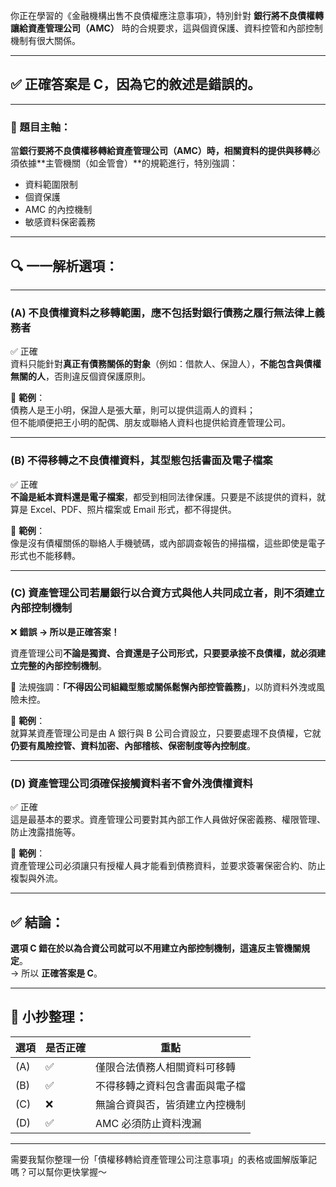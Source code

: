 你正在學習的《金融機構出售不良債權應注意事項》，特別針對 **銀行將不良債權轉讓給資產管理公司（AMC）** 時的合規要求，這與個資保護、資料控管和內部控制機制有很大關係。

---

## ✅ 正確答案是 **C**，因為它的敘述是錯誤的。

---

### 📘 題目主軸：
當**銀行要將不良債權移轉給資產管理公司（AMC）**時，相關資料的**提供與移轉**必須依據**主管機關（如金管會）**的規範進行，特別強調：

- 資料範圍限制  
- 個資保護  
- AMC 的內控機制  
- 敏感資料保密義務  

---

## 🔍 一一解析選項：

---

### (A) 不良債權資料之移轉範圍，應不包括對銀行債務之履行無法律上義務者  
✅ 正確  
資料只能針對**真正有債務關係的對象**（例如：借款人、保證人），**不能包含與債權無關的人**，否則違反個資保護原則。

🧠 **範例**：  
債務人是王小明，保證人是張大華，則可以提供這兩人的資料；  
但不能順便把王小明的配偶、朋友或聯絡人資料也提供給資產管理公司。

---

### (B) 不得移轉之不良債權資料，其型態包括書面及電子檔案  
✅ 正確  
**不論是紙本資料還是電子檔案**，都受到相同法律保護。只要是不該提供的資料，就算是 Excel、PDF、照片檔案或 Email 形式，都不得提供。

🧠 **範例**：  
像是沒有債權關係的聯絡人手機號碼，或內部調查報告的掃描檔，這些即使是電子形式也不能移轉。

---

### (C) 資產管理公司若屬銀行以合資方式與他人共同成立者，則不須建立內部控制機制  
❌ **錯誤 → 所以是正確答案！**

資產管理公司**不論是獨資、合資還是子公司形式，只要要承接不良債權，就必須建立完整的內部控制機制**。

📌 法規強調：**「不得因公司組織型態或關係鬆懈內部控管義務」**，以防資料外洩或風險未控。

🧠 **範例**：  
就算某資產管理公司是由 A 銀行與 B 公司合資設立，只要要處理不良債權，它就**仍要有風險控管、資料加密、內部稽核、保密制度等內控制度**。

---

### (D) 資產管理公司須確保接觸資料者不會外洩債權資料  
✅ 正確  
這是最基本的要求。資產管理公司要對其內部工作人員做好保密義務、權限管理、防止洩露措施等。

🧠 **範例**：  
資產管理公司必須讓只有授權人員才能看到債務資料，並要求簽署保密合約、防止複製與外流。

---

## ✅ 結論：

**選項 C 錯在於以為合資公司就可以不用建立內部控制機制，這違反主管機關規定**。  
→ 所以 **正確答案是 C**。

---

## 📌 小抄整理：

| 選項 | 是否正確 | 重點 |
|------|-----------|------|
| (A) | ✅ | 僅限合法債務人相關資料可移轉 |
| (B) | ✅ | 不得移轉之資料包含書面與電子檔 |
| (C) | ❌ | 無論合資與否，皆須建立內控機制 |
| (D) | ✅ | AMC 必須防止資料洩漏 |

---

需要我幫你整理一份「債權移轉給資產管理公司注意事項」的表格或圖解版筆記嗎？可以幫你更快掌握～